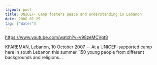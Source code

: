 ```yaml
---
layout: post
title: UNICEF- Camp fosters peace and understanding in Lebanon
date: 2008-01-29
tag: ["Water"]
---
```


https://www.youtube.com/watch?v=v98zeMCVqt8  

KFAREMAN, Lebanon, 10 October 2007 -- At a UNICEF-supported camp here in south Lebanon this summer, 150 young people from different backgrounds and religions...